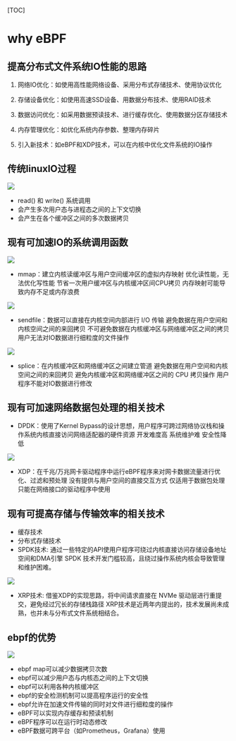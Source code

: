 [TOC]

# why eBPF

## 提高分布式文件系统IO性能的思路

1. 网络IO优化：如使用高性能网络设备、采用分布式存储技术、使用协议优化

2. 存储设备优化：如使用高速SSD设备、用数据分布技术、使用RAID技术

3. 数据访问优化：如采用数据预读技术、进行缓存优化、使用数据分区存储技术

4. 内存管理优化：如优化系统内存参数、整理内存碎片

5. 引入新技术：如eBPF和XDP技术，可以在内核中优化文件系统的IO操作

## 传统linuxIO过程

![](why_assets/传统IO.jpg)

- read() 和 write() 系统调用
- 会产生多次用户态与进程态之间的上下文切换
- 会产生在各个缓冲区之间的多次数据拷贝

## 现有可加速IO的系统调用函数

![](why_assets/mmap.png)

- mmap：建立内核读缓冲区与用户空间缓冲区的虚拟内存映射
  优化读性能，无法优化写性能
  节省一次用户缓冲区与内核缓冲区间CPU拷贝
  内存映射可能导致内存不足或内存浪费

![](why_assets/sendfile.jpg)

- sendfile：数据可以直接在内核空间内部进行 I/O 传输
    避免数据在用户空间和内核空间之间的来回拷贝
    不可避免数据在内核缓冲区与网络缓冲区之间的拷贝
    用户无法对IO数据进行细粒度的文件操作

![](why_assets/splice.jpg)

- splice：在内核缓冲区和网络缓冲区之间建立管道
    避免数据在用户空间和内核空间之间的来回拷贝
    避免内核缓冲区和网络缓冲区之间的 CPU 拷贝操作
    用户程序不能对IO数据进行修改

## 现有可加速网络数据包处理的相关技术

- DPDK：使用了Kernel Bypass的设计思想，用户程序可跨过网络协议栈和操作系统内核直接访问网络适配器的硬件资源
    开发难度高
    系统维护难
    安全性降低

![](why_assets/xdp架构.jpg)

- XDP：在千兆/万兆网卡驱动程序中运行eBPF程序来对网卡数据流量进行优化、过滤和预处理
    没有提供与用户空间的直接交互方式
    仅适用于数据包处理
    只能在网络接口的驱动程序中使用

## 现有可提高存储与传输效率的相关技术

- 缓存技术
- 分布式存储技术
- SPDK技术: 通过一些特定的API使用户程序可绕过内核直接访问存储设备地址空间和DMA引擎
    SPDK 技术开发门槛较高，且绕过操作系统内核会导致管理和维护困难。

![](why_assets/xrp架构.png)

- XRP技术: 借鉴XDP的实现思路，将中间请求直接在 NVMe 驱动层进⾏重提交，避免经过冗长的存储栈路径
  XRP技术是近两年内提出的，技术发展尚未成熟，也并未与分布式文件系统相结合。

## ebpf的优势

![](why_assets/ebpf参与的IO.jpg)

- ebpf map可以减少数据拷贝次数
- ebpf可以减少用户态与内核态之间的上下文切换
- ebpf可以利用各种内核缓冲区
- ebpf的安全检测机制可以提高程序运行的安全性
- ebpf允许在加速文件传输的同时对文件进行细粒度的操作
- eBPF可以实现内存缓存和预读机制
- eBPF程序可以在运行时动态修改
- eBPF数据可跨平台（如Prometheus，Grafana）使用
